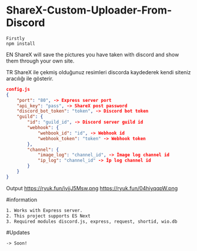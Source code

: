 # ShareX-Custom-Uploader-From-Discord

```shell
Firstly
npm install
```

EN
ShareX will save the pictures you have taken with discord and show them through your own site.

TR
ShareX ile çekmiş olduğunuz resimleri discorda kaydederek kendi siteniz aracılığı ile gösterir.


```json
config.js
{
    "port": "80", -> Express server port
    "api_key": "pass", -> ShareX post password
    "discord_bot_token": "token", -> Discord bot token
    "guild": {
        "id": "guild_id", -> Discord server guild id
        "webhook": {
            "wehbook_id": "id", -> Webhook id
            "webhook_token": "token" -> Webhook token
        },
        "channel": {
            "image_log": "channel_id", -> İmage log channel id
            "ip_log": "channel_id" -> İp log channel id
        }
    }
}
```

Output
https://ryuk.fun/ivjjJ5Msw.png
https://ryuk.fun/04hiyqqpW.png


#information
```cmd
1. Works with Express server.
2. This project supports ES Next
3. Required modules discord.js, express, request, shortid, wio.db
```

#Updates
```
-> Soon!
```
